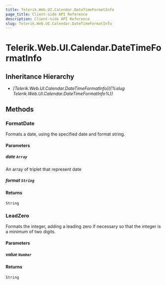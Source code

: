 ```yaml
---
title: Telerik.Web.UI.Calendar.DateTimeFormatInfo
page_title: Client-side API Reference
description: Client-side API Reference
slug: Telerik.Web.UI.Calendar.DateTimeFormatInfo
---
```


# Telerik.Web.UI.Calendar.DateTimeFormatInfo  

## Inheritance Hierarchy

* *[Telerik.Web.UI.Calendar.DateTimeFormatInfo]({%slug Telerik.Web.UI.Calendar.DateTimeFormatInfo%})*

## Methods

###  FormatDate

Formats a date, using the specified date and format string.

#### Parameters

##### date `Array`

An array of triplet that represent date

##### format `String`

#### Returns

`String`

###  LeadZero

Formats the integer, adding a leading zero if necessary so that the integer is a minimum of two digits.

#### Parameters

##### value `Number`

#### Returns

`String`
